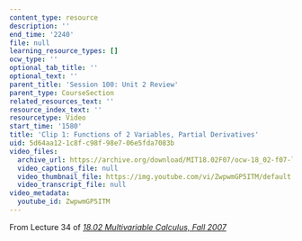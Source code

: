 ```yaml
---
content_type: resource
description: ''
end_time: '2240'
file: null
learning_resource_types: []
ocw_type: ''
optional_tab_title: ''
optional_text: ''
parent_title: 'Session 100: Unit 2 Review'
parent_type: CourseSection
related_resources_text: ''
resource_index_text: ''
resourcetype: Video
start_time: '1580'
title: 'Clip 1: Functions of 2 Variables, Partial Derivatives'
uid: 5d64aa12-1c8f-c98f-98e7-06e5fda7083b
video_files:
  archive_url: https://archive.org/download/MIT18.02F07/ocw-18_02-f07-lec34_300k.mp4
  video_captions_file: null
  video_thumbnail_file: https://img.youtube.com/vi/ZwpwmGP5ITM/default.jpg
  video_transcript_file: null
video_metadata:
  youtube_id: ZwpwmGP5ITM
---
```


From Lecture 34 of [_18.02 Multivariable Calculus, Fall 2007_](/courses/18-02-multivariable-calculus-fall-2007/video_galleries/video-lectures)



